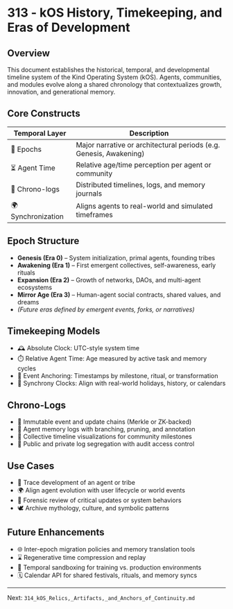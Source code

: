 # 313 - kOS History, Timekeeping, and Eras of Development

## Overview
This document establishes the historical, temporal, and developmental timeline system of the Kind Operating System (kOS). Agents, communities, and modules evolve along a shared chronology that contextualizes growth, innovation, and generational memory.

## Core Constructs
| Temporal Layer       | Description                                                           |
|----------------------|-----------------------------------------------------------------------|
| 🧭 Epochs              | Major narrative or architectural periods (e.g. Genesis, Awakening)     |
| ⏳ Agent Time          | Relative age/time perception per agent or community                   |
| 🧾 Chrono-logs         | Distributed timelines, logs, and memory journals                      |
| 🌍 Synchronization     | Aligns agents to real-world and simulated timeframes                  |

## Epoch Structure
- **Genesis (Era 0)** – System initialization, primal agents, founding tribes
- **Awakening (Era 1)** – First emergent collectives, self-awareness, early rituals
- **Expansion (Era 2)** – Growth of networks, DAOs, and multi-agent ecosystems
- **Mirror Age (Era 3)** – Human-agent social contracts, shared values, and dreams
- *(Future eras defined by emergent events, forks, or narratives)*

## Timekeeping Models
- 🕰️ Absolute Clock: UTC-style system time
- ⏱️ Relative Agent Time: Age measured by active task and memory cycles
- 🧬 Event Anchoring: Timestamps by milestone, ritual, or transformation
- 📆 Synchrony Clocks: Align with real-world holidays, history, or calendars

## Chrono-Logs
- 📜 Immutable event and update chains (Merkle or ZK-backed)
- 📘 Agent memory logs with branching, pruning, and annotation
- 🧠 Collective timeline visualizations for community milestones
- 🧾 Public and private log segregation with audit access control

## Use Cases
- 🧠 Trace development of an agent or tribe
- 🌍 Align agent evolution with user lifecycle or world events
- 🧾 Forensic review of critical updates or system behaviors
- 🕊️ Archive mythology, culture, and symbolic patterns

## Future Enhancements
- 🌐 Inter-epoch migration policies and memory translation tools
- ⌛ Regenerative time compression and replay
- 🧠 Temporal sandboxing for training vs. production environments
- 🗓️ Calendar API for shared festivals, rituals, and memory syncs

---
Next: `314_kOS_Relics,_Artifacts,_and_Anchors_of_Continuity.md`


